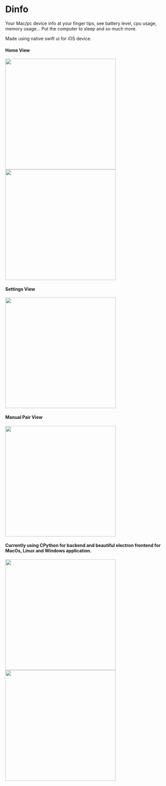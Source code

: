 # Dinfo
Your Mac/pc device info at your finger tips, see battery level, cpu usage, memory usage... Put the computer to sleep and so much more.

Made using native swift ui for iOS device.

#### Home View
<img src="https://raw.githubusercontent.com/Aayush9029/Dinfo/master/readme/info.PNG" width="350px"/>  <img src="https://raw.githubusercontent.com/Aayush9029/Dinfo/master/readme/remote.PNG" width="350px"/>

#### Settings View
<img src="https://raw.githubusercontent.com/Aayush9029/Dinfo/master/readme/iosApp_settings.PNG" width="350px"/>

#### Manual Pair View
<img src="https://raw.githubusercontent.com/Aayush9029/Dinfo/master/readme/iosApp_manual_input.PNG" width="350px"/>


#### Currently using CPython for backend and beautiful electron frontend for MacOs, Linux and Windows application. 
<img src="https://raw.githubusercontent.com/Aayush9029/Dinfo/master/readme/desktop_img_1.png" width="350px"/> <img src="https://raw.githubusercontent.com/Aayush9029/Dinfo/master/readme/desktop_img_2.png" width="350px"/>
